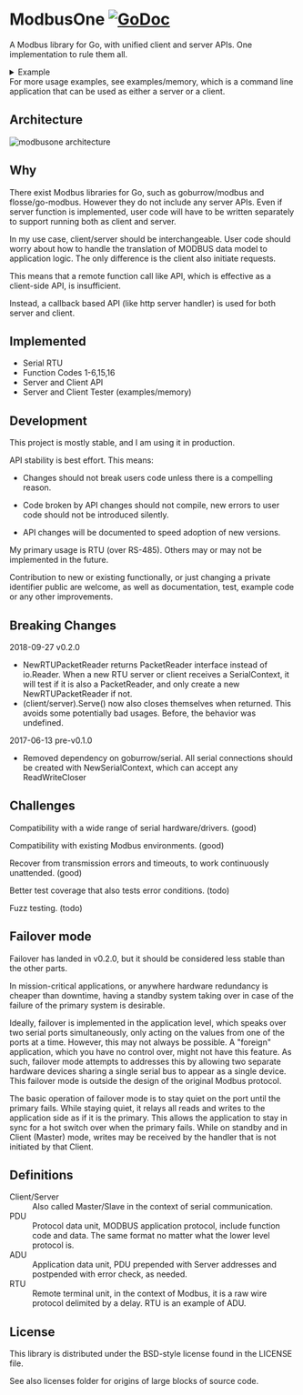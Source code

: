 # ModbusOne [![GoDoc](https://godoc.org/github.com/xiegeo/modbusone?status.svg)](https://godoc.org/github.com/xiegeo/modbusone)
A Modbus library for Go, with unified client and server APIs.
One implementation to rule them all.
<details>
  <summary>Example</summary>

[embedmd]:# (examples_test.go /\/\/ handlerGenerator/ /end readme example/)
```go
// handlerGenerator returns ProtocolHandlers that interact with our application.
// In this example, we are only using Holding Registers.
func handlerGenerator(name string) modbusone.ProtocolHandler {
    return &modbusone.SimpleHandler{
        ReadHoldingRegisters: func(address, quantity uint16) ([]uint16, error) {
            fmt.Printf("%v ReadHoldingRegisters from %v, quantity %v\n",
                name, address, quantity)
            r := make([]uint16, quantity)
            // application code that fills in r here
            return r, nil
        },
        WriteHoldingRegisters: func(address uint16, values []uint16) error {
            fmt.Printf("%v WriteHoldingRegisters from %v, quantity %v\n",
                name, address, len(values))
            // application code here
            return nil
        },
        OnErrorImp: func(req modbusone.PDU, errRep modbusone.PDU) {
            fmt.Printf("%v received error:%x in request:%x", name, errRep, req)
        },
    }
}

// serial is a fake serial port
type serial struct {
    io.ReadCloser
    io.WriteCloser
}

func newInternalSerial() (io.ReadWriteCloser, io.ReadWriteCloser) {
    r1, w1 := io.Pipe()
    r2, w2 := io.Pipe()
    return &serial{ReadCloser: r1, WriteCloser: w2}, &serial{ReadCloser: r2, WriteCloser: w1}
}

func (s *serial) Close() error {
    s.ReadCloser.Close()
    return s.WriteCloser.Close()
}

func Example_serialPort() {
    // Server id and baudRate, for Modbus over serial port.
    id := byte(1)
    baudRate := int64(19200)

    // Open serial connections:
    clientSerial, serverSerial := newInternalSerial()
    // Normally we want to open a serial connection from serial.OpenPort
    // such as github.com/tarm/serial. modbusone can take any io.ReadWriteCloser,
    // so we created two that talks to each other for demonstration here.

    // SerialContext adds baudRate information to calculate
    // the duration that data transfers should takes.
    // It also records Stats of read and dropped packets.
    clientSerialContext := modbusone.NewSerialContext(clientSerial, baudRate)
    serverSerialContext := modbusone.NewSerialContext(serverSerial, baudRate)

    // You can create either a client or a server from a SerialContext and an id.
    client := modbusone.NewRTUClient(clientSerialContext, id)
    server := modbusone.NewRTUServer(serverSerialContext, id)

    useClientAndServer(client, server, id) // follow the next function

    // Output:
    // reqs count: 2
    // reqs count: 3
    // server ReadHoldingRegisters from 0, quantity 125
    // client WriteHoldingRegisters from 0, quantity 125
    // server ReadHoldingRegisters from 125, quantity 75
    // client WriteHoldingRegisters from 125, quantity 75
    // client ReadHoldingRegisters from 1000, quantity 100
    // server WriteHoldingRegisters from 1000, quantity 100
    // server ReadHoldingRegisters from 0, quantity 125
    // client WriteHoldingRegisters from 0, quantity 125
    // server ReadHoldingRegisters from 125, quantity 75
    // client WriteHoldingRegisters from 125, quantity 75
    // client ReadHoldingRegisters from 1000, quantity 100
    // server WriteHoldingRegisters from 1000, quantity 100
    // serve terminated: io: read/write on closed pipe
}

func useClientAndServer(client modbusone.Client, server modbusone.ServerCloser, id byte) {
    termChan := make(chan error)

    // Serve is blocking until the serial connection has io errors or is closed.
    // So we use a goroutine to start it and continue setting up our demo.
    go client.Serve(handlerGenerator("client"))
    go func() {
        // A server is Started to same way as a client
        err := server.Serve(handlerGenerator("server"))
        // Do something with the err here.
        // For a command line app, you probably want to terminate.
        // For a service, you probably want to wait until you can open the serial port again.
        termChan <- err
    }()
    defer client.Close()
    defer server.Close()

    // If you only need to support server side, then you are done.
    // If you need to support client side, then you need to make requests.
    clientDoTransactions(client, id) // see following function

    // Clean up
    server.Close()
    fmt.Println("serve terminated:", <-termChan)
}

func clientDoTransactions(client modbusone.Client, id byte) {
    // start by building some requests
    startAddress := uint16(0)
    quantity := uint16(200)
    reqs, err := modbusone.MakePDURequestHeaders(modbusone.FcReadHoldingRegisters,
        startAddress, quantity, nil)
    if err != nil {
        fmt.Println(err) // if what you asked for is not possible.
    }
    // Larger than allowed requests are split to many packets.
    fmt.Println("reqs count:", len(reqs))

    // We can add more requests, even of different types.
    // The last nil is replaced by the reqs to append to.
    startAddress = uint16(1000)
    quantity = uint16(100)
    reqs, err = modbusone.MakePDURequestHeaders(modbusone.FcWriteMultipleRegisters,
        startAddress, quantity, reqs)
    if err != nil {
        fmt.Println(err)
    }
    fmt.Println("reqs count:", len(reqs))

    // Range over the requests to handle each individually,
    for _, r := range reqs {
        err = client.DoTransaction(r)
        if err != nil {
            fmt.Println(err, "on", r) // The server timed out, or the connection was closed.
        }
    }
    // or just do them all at once. Notice that reqs can be reused.
    n, err := modbusone.DoTransactions(client, id, reqs)
    if err != nil {
        fmt.Println(err, "on", reqs[n])
    }
}

func Example_tcp() {
    // TCP address of the host
    host := "127.2.9.1:12345"

    // Default server id
    id := byte(1)

    // Open server tcp listener:
    listener, err := net.Listen("tcp", host)
    if err != nil {
        fmt.Println(err)
        return
    }

    // Connect to server:
    conn, err := net.Dial("tcp", host)
    if err != nil {
        fmt.Println(err)
        return
    }

    // You can create either a client or a server
    client := modbusone.NewTCPClient(conn, 0)
    server := modbusone.NewTCPServer(listener)

    // shared example code with serial port
    useClientAndServer(client, server, id)

    // Output:
    // reqs count: 2
    // reqs count: 3
    // server ReadHoldingRegisters from 0, quantity 125
    // client WriteHoldingRegisters from 0, quantity 125
    // server ReadHoldingRegisters from 125, quantity 75
    // client WriteHoldingRegisters from 125, quantity 75
    // client ReadHoldingRegisters from 1000, quantity 100
    // server WriteHoldingRegisters from 1000, quantity 100
    // server ReadHoldingRegisters from 0, quantity 125
    // client WriteHoldingRegisters from 0, quantity 125
    // server ReadHoldingRegisters from 125, quantity 75
    // client WriteHoldingRegisters from 125, quantity 75
    // client ReadHoldingRegisters from 1000, quantity 100
    // server WriteHoldingRegisters from 1000, quantity 100
    // serve terminated: accept tcp 127.2.9.1:12345: use of closed network connection
}

// end readme example
```

</details>
For more usage examples, see examples/memory, which is a command line application that can be used as either a server or a client.

## Architecture

![modbusone architecture](./modbusone_architecture.svg)

## Why

There exist Modbus libraries for Go, such as goburrow/modbus and flosse/go-modbus.
However they do not include any server APIs. Even if server function is implemented, user code will have to be written separately to support running both as client and server.

In my use case, client/server should be interchangeable. User code should worry about how to handle the translation of MODBUS data model to application logic. The only difference is the client also initiate requests.

This means that a remote function call like API, which is effective as a client-side API, is insufficient.

Instead, a callback based API (like http server handler) is used for both server and client.

## Implemented

- Serial RTU
- Function Codes 1-6,15,16
- Server and Client API
- Server and Client Tester (examples/memory)

## Development

This project is mostly stable, and I am using it in production.

API stability is best effort. This means:

- Changes should not break users code unless there is a compelling reason.

- Code broken by API changes should not compile, new errors to user code should not be introduced silently. 

- API changes will be documented to speed adoption of new versions.

My primary usage is RTU (over RS-485). Others may or may not be implemented in the future.

Contribution to new or existing functionally, or just changing a private identifier public are welcome, as well as documentation, test, example code or any other improvements.

## Breaking Changes

2018-09-27 v0.2.0

- NewRTUPacketReader returns PacketReader interface instead of io.Reader. When a new RTU server or client receives a SerialContext, it will test if it is also a PacketReader, and only create a new NewRTUPacketReader if not.
- (client/server).Serve() now also closes themselves when returned. This avoids some potentially bad usages. Before, the behavior was undefined.

2017-06-13 pre-v0.1.0

- Removed dependency on goburrow/serial. All serial connections should be created with NewSerialContext, which can accept any ReadWriteCloser

## Challenges

Compatibility with a wide range of serial hardware/drivers. (good)

Compatibility with existing Modbus environments. (good)

Recover from transmission errors and timeouts, to work continuously unattended. (good)

Better test coverage that also tests error conditions. (todo) 

Fuzz testing. (todo) 

## Failover mode

Failover has landed in v0.2.0, but it should be considered less stable than the other parts.

In mission-critical applications, or anywhere hardware redundancy is cheaper than downtime, having a standby system taking over in case of the failure of the primary system is desirable.

Ideally, failover is implemented in the application level, which speaks over two serial ports simultaneously, only acting on the values from one of the ports at a time. However, this may not always be possible. A "foreign" application, which you have no control over, might not have this feature. As such, failover mode attempts to addresses this by allowing two separate hardware devices sharing a single serial bus to appear as a single device. This failover mode is outside the design of the original Modbus protocol.

The basic operation of failover mode is to stay quiet on the port until the primary fails. While staying quiet, it relays all reads and writes to the application side as if it is the primary. This allows the application to stay in sync for a hot switch over when the primary fails. While on standby and in Client (Master) mode, writes may be received by the handler that is not initiated by that Client.

## Definitions

<dl>
<dt>Client/Server
  <dd>Also called Master/Slave in the context of serial communication.
<dt>PDU
  <dd>Protocol data unit, MODBUS application protocol, include function code and data. The same format no matter what the lower level protocol is.
<dt>ADU
  <dd>Application data unit, PDU prepended with Server addresses and postpended with error check, as needed.
<dt>RTU
  <dd>Remote terminal unit, in the context of Modbus, it is a raw wire protocol delimited by a delay. RTU is an example of ADU.
</dl>

## License

This library is distributed under the BSD-style license found in the LICENSE file.

See also licenses folder for origins of large blocks of source code.
